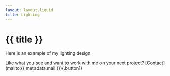 ```yaml
---
layout: layout.liquid
title: Lighting
---
```

# {{ title }}
Here is an example of my lighting design.

Like what you see and want to work with me on your next project?
[Contact](mailto:{{ metadata.mail }}){.button1}